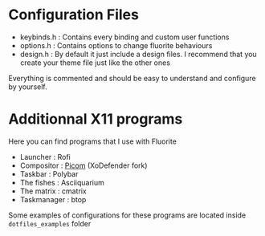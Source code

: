 # Configuration Files

- keybinds.h    : Contains every binding and custom user functions
- options.h     : Contains options to change fluorite behaviours
- design.h      : By default it just include a design files. I recommend that you create your theme file just like the other ones

Everything is commented and should be easy to understand and configure by yourself.

# Additionnal X11 programs

Here you can find programs that I use with Fluorite

- Launcher      : Rofi
- Compositor    : [Picom](https://github.com/XoDefender/picom) (XoDefender fork)
- Taskbar       : Polybar
- The fishes    : Asciiquarium
- The matrix    : cmatrix
- Taskmanager   : btop

Some examples of configurations for these programs are located inside `dotfiles_examples` folder
